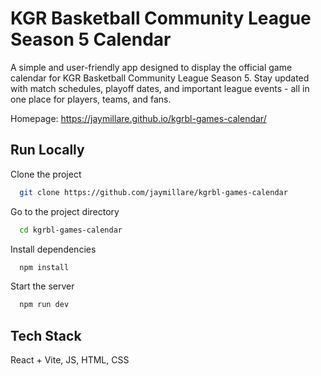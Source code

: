 # KGR Basketball Community League Season 5 Calendar

A simple and user-friendly app designed to display the official game calendar for KGR Basketball Community League Season 5. Stay updated with match schedules, playoff dates, and important league events - all in one place for players, teams, and fans.

Homepage: https://jaymillare.github.io/kgrbl-games-calendar/

## Run Locally

Clone the project

```bash
  git clone https://github.com/jaymillare/kgrbl-games-calendar
```

Go to the project directory

```bash
  cd kgrbl-games-calendar
```

Install dependencies

```bash
  npm install
```

Start the server

```bash
  npm run dev
```

## Tech Stack

React + Vite, JS, HTML, CSS
